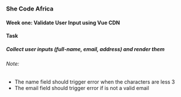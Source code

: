 ### She Code Africa
#### Week one: Validate User Input using Vue CDN

#### Task
##### Collect user inputs (full-name, email, address) and render them

###### Note:
- The name field should trigger error when the characters are less 3
- The email field should trigger error if is not a valid email
